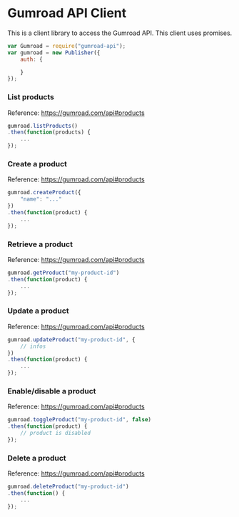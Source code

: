 Gumroad API Client
================

This is a client library to access the Gumroad API. This client uses promises.

```js
var Gumroad = require("gumroad-api");
var gumroad = new Publisher({
	auth: {

	}
});
```

### List products

Reference: https://gumroad.com/api#products

```js
gumroad.listProducts()
.then(function(products) {
    ...
});
```

### Create a product

Reference: https://gumroad.com/api#products

```js
gumroad.createProduct({
	"name": "..."
})
.then(function(product) {
    ...
});
```

### Retrieve a product

Reference: https://gumroad.com/api#products

```js
gumroad.getProduct("my-product-id")
.then(function(product) {
    ...
});
```

### Update a product

Reference: https://gumroad.com/api#products

```js
gumroad.updateProduct("my-product-id", {
	// infos
})
.then(function(product) {
    ...
});
```

### Enable/disable a product

Reference: https://gumroad.com/api#products

```js
gumroad.toggleProduct("my-product-id", false)
.then(function(product) {
    // product is disabled
});
```

### Delete a product

Reference: https://gumroad.com/api#products

```js
gumroad.deleteProduct("my-product-id")
.then(function() {
    ...
});
```